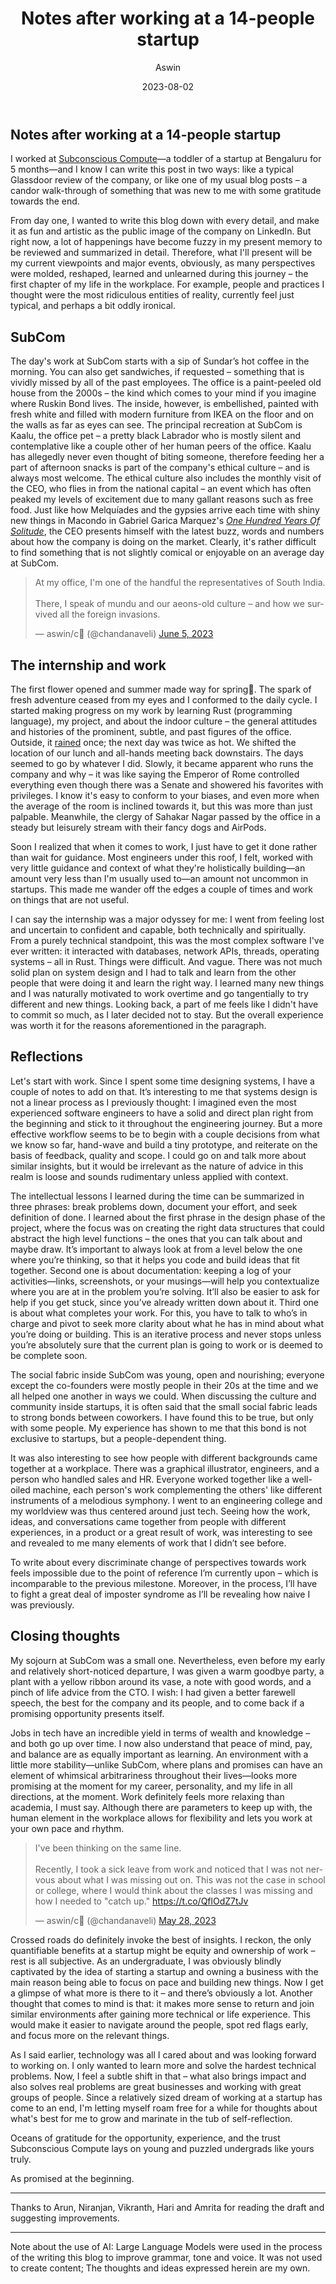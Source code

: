 ﻿---
title: "Notes after working at a 14-people startup"
date: '2023-08-02'
draft: false
slug: 'notes-after-working-at-a-startup'
author: 'Aswin'
---

## Notes after working at a 14-people startup

I worked at [Subconscious Compute](https://subcom.tech)—a toddler of a startup at Bengaluru for 5 months—and I know I can write this post in two ways: like a typical Glassdoor review of the company, or like one of my usual blog posts – a candor walk-through of something that was new to me with some gratitude towards the end.


From day one, I wanted to write this blog down with every detail, and make it as fun and artistic as the public image of the company on LinkedIn. But right now, a lot of happenings have become fuzzy in my present memory to be reviewed and summarized in detail. Therefore, what I'll present will be my current viewpoints and major events, obviously, as many perspectives were molded, reshaped, learned and unlearned during this journey – the first chapter of my life in the workplace. For example, people and practices I thought were the most ridiculous entities of reality, currently feel just typical, and perhaps a bit oddly ironical.


## SubCom


The day's work at SubCom starts with a sip of Sundar’s hot coffee in the morning. You can also get sandwiches, if requested – something that is vividly missed by all of the past employees. The office is a paint-peeled old house from the 2000s – the kind which comes to your mind if you imagine where Ruskin Bond lives. The inside, however, is embellished, painted with fresh white and filled with modern furniture from IKEA on the floor and on the walls as far as eyes can see. The principal recreation at SubCom is Kaalu, the office pet – a pretty black Labrador who is mostly silent and contemplative like a couple other of her human peers of the office. Kaalu has allegedly never even thought of biting someone, therefore feeding her a part of afternoon snacks is part of the company's ethical culture – and is always most welcome. The ethical culture also includes the monthly visit of the CEO, who flies in from the national capital – an event which has often peaked my levels of excitement due to many gallant reasons such as free food. Just like how Melquíades and the gypsies arrive each time with shiny new things in Macondo in Gabriel Garica Marquez's _[One Hundred Years Of Solitude](https://en.wikipedia.org/wiki/One_Hundred_Years_of_Solitude)_, the CEO presents himself with the latest buzz, words and numbers about how the company is doing on the market. Clearly, it's rather difficult to find something that is not slightly comical or enjoyable on an average day at SubCom.


<blockquote class="twitter-tweet" data-lang="en"><p lang="en" dir="ltr">At my office, I&#39;m one of the handful the representatives of South India.<br><br>There, I speak of mundu and our aeons-old culture – and how we survived all the foreign invasions.</p>&mdash; aswin/c🎋 (@chandanaveli) <a href="https://twitter.com/chandanaveli/status/1665700747974164480?ref_src=twsrc%5Etfw">June 5, 2023</a></blockquote> <script async src="https://platform.twitter.com/widgets.js" charset="utf-8"></script> 


## The internship and work


The first flower opened and summer made way for spring🌸. The spark of fresh adventure ceased from my eyes and I conformed to the daily cycle. I started making progress on my work by learning Rust (programming language), my project, and about the indoor culture – the general attitudes and histories of the prominent, subtle, and past figures of the office. Outside, it [rained](https://twitter.com/chandanaveli/status/1636577578126540800?s=20
) once; the next day was twice as hot. We shifted the location of our lunch and all-hands meeting back downstairs. The days seemed to go by whatever I did. Slowly, it became apparent who runs the company and why – it was like saying the Emperor of Rome controlled everything even though there was a Senate and showered his favorites with privileges. I know it's easy to conform to your biases, and even more when the average of the room is inclined towards it, but this was more than just palpable. Meanwhile, the clergy of Sahakar Nagar passed by the office in a steady but leisurely stream with their fancy dogs and AirPods.


Soon I realized that when it comes to work, I just have to get it done rather than wait for guidance. Most engineers under this roof, I felt, worked with very little guidance and context of what they're holistically building—an amount very less than I'm usually used to—an amount not uncommon in startups. This made me wander off the edges a couple of times and work on things that are not useful.


I can say the internship was a major odyssey for me: I went from feeling lost and uncertain to confident and capable, both technically and spiritually. From a purely technical standpoint, this was the most complex software I've ever written: it interacted with databases, network APIs, threads, operating systems – all in Rust. Things were difficult. And vague. There was not much solid plan on system design and I had to talk and learn from the other people that were doing it and learn the right way. I learned many new things and I was naturally motivated to work overtime and go tangentially to try different and new things. Looking back, a part of me feels like I didn't have to commit so much, as I later decided not to stay. But the overall experience was worth it for the reasons aforementioned in the paragraph.

## Reflections

Let's start with work. Since I spent some time designing systems, I have a couple of notes to add on that. It’s interesting to me that systems design is not a linear process as I previously thought: I imagined even the most experienced software engineers to have a solid and direct plan right from the beginning and stick to it throughout the engineering journey. But a more effective workflow seems to be to begin with a couple decisions from what we know so far, hand-wave and build a tiny prototype, and reiterate on the basis of feedback, quality and scope. I could go on and talk more about similar insights, but it would be irrelevant as the nature of advice in this realm is loose and sounds rudimentary unless applied with context.


The intellectual lessons I learned during the time can be summarized in three phrases: break problems down, document your effort, and seek definition of done. I learned about the first phrase in the design phase of the project, where the focus was on creating the right data structures that could abstract the high level functions – the ones that you can talk about and maybe draw. It’s important to always look at from a level below the one where you’re thinking, so that it helps you code and build ideas that fit together. Second one is about documentation: keeping a log of your activities—links, screenshots, or your musings—will help you contextualize where you are at in the problem you’re solving. It’ll also be easier to ask for help if you get stuck, since you’ve already written down about it. Third one is about what completes your work. For this, you have to talk to who’s in charge and pivot to seek more clarity about what he has in mind about what you’re doing or building. This is an iterative process and never stops unless you’re absolutely sure that the current plan is going to work or is deemed to be complete soon.


The social fabric inside SubCom was young, open and nourishing; everyone except the co-founders were mostly people in their 20s at the time and we all helped one another in ways we could. When discussing the culture and community inside startups, it is often said that the small social fabric leads to strong bonds between coworkers. I have found this to be true, but only with some people. My experience has shown to me that this bond is not exclusive to startups, but a people-dependent thing.


It was also interesting to see how people with different backgrounds came together at a workplace. There was a graphical illustrator, engineers, and a person who handled sales and HR. Everyone worked together like a well-oiled machine, each person's work complementing the others' like different instruments of a melodious symphony. I went to an engineering college and my worldview was thus centered around just tech. Seeing how the work, ideas, and conversations came together from people with different experiences, in a product or a great result of work, was interesting to see and revealed to me many elements of work that I didn’t see before.


To write about every discriminate change of perspectives towards work feels impossible due to the point of reference I’m currently upon – which is incomparable to the previous milestone. Moreover, in the process, I’ll have to fight a great deal of imposter syndrome as I’ll be revealing how naive I was previously.


## Closing thoughts


My sojourn at SubCom was a small one. Nevertheless, even before my early and relatively short-noticed departure, I was given a warm goodbye party, a plant with a yellow ribbon around its vase, a note with good words, and a pinch of life advice from the CTO. I wish: I had given a better farewell speech, the best for the company and its people, and to come back if a promising opportunity presents itself.


Jobs in tech have an incredible yield in terms of wealth and knowledge – and both go up over time. I now also understand that peace of mind, pay, and balance are as equally important as learning. An environment with a little more stability—unlike SubCom, where plans and promises can have an element of whimsical arbitrariness throughout their lives—looks more promising at the moment for my career, personality, and my life in all directions, at the moment. Work definitely feels more relaxing than academia, I must say. Although there are parameters to keep up with, the human element in the workplace allows for flexibility and lets you work at your own pace and rhythm.


<blockquote class="twitter-tweet" data-lang="en"><p lang="en" dir="ltr">I&#39;ve been thinking on the same line.<br><br>Recently, I took a sick leave from work and noticed that I was not nervous about what I was missing out on. This was not the case in school or college, where I would think about the classes I was missing and how I needed to &quot;catch up.&quot; <a href="https://t.co/QflOdZ7tJv">https://t.co/QflOdZ7tJv</a></p>&mdash; aswin/c🎋 (@chandanaveli) <a href="https://twitter.com/chandanaveli/status/1662872568347652096?ref_src=twsrc%5Etfw">May 28, 2023</a></blockquote> <script async src="https://platform.twitter.com/widgets.js" charset="utf-8"></script> 


Crossed roads do definitely invoke the best of insights. I reckon, the only quantifiable benefits at a startup might be equity and ownership of work – rest is all subjective. As an undergraduate, I was obviously blindly captivated by the idea of starting a startup and owning a business with the main reason being able to focus on pace and building new things. Now I get a glimpse of what more is there to it – and there’s obviously a lot. Another thought that comes to mind is that: it makes more sense to return and join similar environments after gaining more technical or life experience. This would make it easier to navigate around the people, spot red flags early, and focus more on the relevant things.

As I said earlier, technology was all I cared about and was looking forward to working on. I only wanted to learn more and solve the hardest technical problems. Now, I feel a subtle shift in that – what also brings impact and also solves real problems are great businesses and working with great groups of people. Since a relatively sized dream of working at a startup has come to an end, I'm letting myself roam free for a while for thoughts about what's best for me to grow and marinate in the tub of self-reflection.


Oceans of gratitude for the opportunity, experience, and the trust Subconscious Compute lays on young and puzzled undergrads like yours truly.


As promised at the beginning.

---

Thanks to Arun, Niranjan, Vikranth, Hari and Amrita for reading the draft and suggesting improvements.

---
Note about the use of AI: Large Language Models were used in the process of the writing this blog to improve grammar, tone and voice. It was not used to create content; The thoughts and ideas expressed herein are my own.